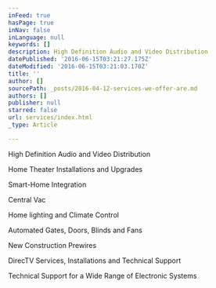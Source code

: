 ```yaml
---
inFeed: true
hasPage: true
inNav: false
inLanguage: null
keywords: []
description: High Definition Audio and Video Distribution
datePublished: '2016-06-15T03:21:27.175Z'
dateModified: '2016-06-15T03:21:03.170Z'
title: ''
author: []
sourcePath: _posts/2016-04-12-services-we-offer-are.md
authors: []
publisher: null
starred: false
url: services/index.html
_type: Article

---
```

High Definition Audio and Video Distribution

Home Theater Installations and Upgrades

Smart-Home Integration

Central Vac

Home lighting and Climate Control

Automated Gates, Doors, Blinds and Fans

New Construction Prewires

DirecTV Services, Installations and Technical Support

Technical Support for a Wide Range of Electronic Systems